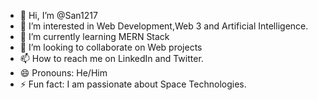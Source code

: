 - 👋 Hi, I’m @San1217
- 👀 I’m interested in Web Development,Web 3 and Artificial Intelligence.
- 🌱 I’m currently learning MERN Stack
- 💞️ I’m looking to collaborate on Web projects
- 📫 How to reach me on LinkedIn and Twitter.
- 😄 Pronouns: He/Him
- ⚡ Fun fact: I am passionate about Space Technologies.

<!---
San1217/San1217 is a ✨ special ✨ repository because its `README.md` (this file) appears on your GitHub profile.
You can click the Preview link to take a look at your changes.
--->
